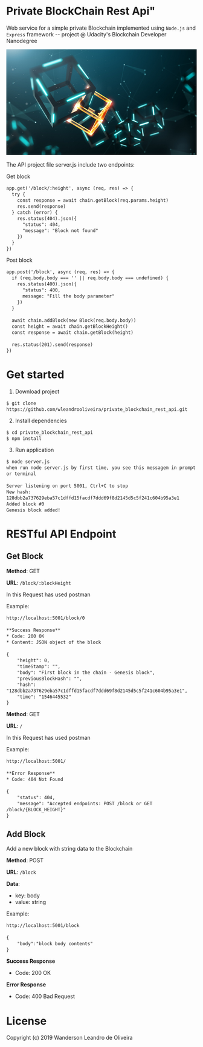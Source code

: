 # Private BlockChain Rest Api"

Web service for a simple private Blockchain implemented using `Node.js` and `Express` framework  -- project @ Udacity's Blockchain Developer Nanodegree

![Alt text](https://github.com/wleandrooliveira/private_blockchain_rest_api/blob/master/src/images/shutterstock_749922058.jpg)

The API project file server.js include two endpoints:

Get block

```
app.get('/block/:height', async (req, res) => {
  try {
    const response = await chain.getBlock(req.params.height)
    res.send(response)
  } catch (error) {
    res.status(404).json({
      "status": 404,
      "message": "Block not found"
    })
  }
})
```
Post block
```
app.post('/block', async (req, res) => {
  if (req.body.body === '' || req.body.body === undefined) {
    res.status(400).json({
      "status": 400,
      message: "Fill the body parameter"
    })
  }

  await chain.addBlock(new Block(req.body.body))
  const height = await chain.getBlockHeight()
  const response = await chain.getBlock(height)

  res.status(201).send(response)
})
```

# Get started

1) Download project

```
$ git clone https://github.com/wleandrooliveira/private_blockchain_rest_api.git
```
2) Install dependencies

```
$ cd private_blockchain_rest_api
$ npm install
```
3) Run application

```
$ node server.js
when run node server.js by first time, you see this messagem in prompt or terminal

Server listening on port 5001, Ctrl+C to stop
New hash: 128dbb2a737629eba57c1dffd15facdf7ddd69f8d2145d5c5f241c604b95a3e1
Added block #0
Genesis block added!
```

# RESTful API Endpoint

## Get Block

**Method**: GET

**URL**: `/block/:blockHeight`

In this Request has used postman

Example:
```
http://localhost:5001/block/0

**Success Response**
* Code: 200 OK
* Content: JSON object of the block

{
    "height": 0,
    "timeStamp": "",
    "body": "First block in the chain - Genesis block",
    "previousBlockHash": "",
    "hash": "128dbb2a737629eba57c1dffd15facdf7ddd69f8d2145d5c5f241c604b95a3e1",
    "time": "1546445532"
}
```
**Method**: GET

**URL**: `/`

In this Request has used postman

Example:
```
http://localhost:5001/

**Error Response**
* Code: 404 Not Found

{
    "status": 404,
    "message": "Accepted endpoints: POST /block or GET /block/{BLOCK_HEIGHT}"
}
```

## Add Block

Add a new block with string data to the Blockchain

**Method**: POST

**URL**: `/block`

**Data**:
* key: body
* value: string

Example:
```
http://localhost:5001/block

{
    "body":"block body contents"
}
```

**Success Response**
* Code: 200 OK

**Error Response**
* Code: 400 Bad Request

# License

Copyright (c) 2019 Wanderson Leandro de Oliveira
